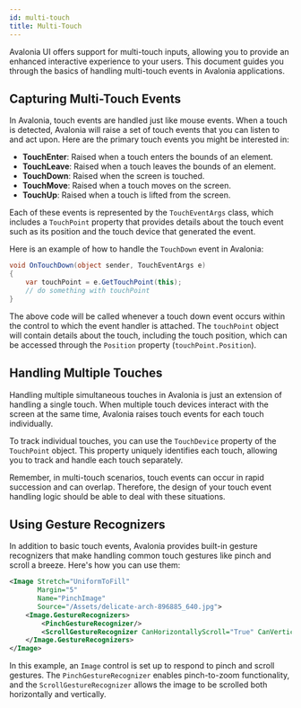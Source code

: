 ```yaml
---
id: multi-touch
title: Multi-Touch
---
```


Avalonia UI offers support for multi-touch inputs, allowing you to provide an enhanced interactive experience to your users. This document guides you through the basics of handling multi-touch events in Avalonia applications.


## Capturing Multi-Touch Events

In Avalonia, touch events are handled just like mouse events. When a touch is detected, Avalonia will raise a set of touch events that you can listen to and act upon. Here are the primary touch events you might be interested in:

* **TouchEnter**: Raised when a touch enters the bounds of an element.
* **TouchLeave**: Raised when a touch leaves the bounds of an element.
* **TouchDown**: Raised when the screen is touched.
* **TouchMove**: Raised when a touch moves on the screen.
* **TouchUp**: Raised when a touch is lifted from the screen.

Each of these events is represented by the `TouchEventArgs` class, which includes a `TouchPoint` property that provides details about the touch event such as its position and the touch device that generated the event.

Here is an example of how to handle the `TouchDown` event in Avalonia:

```cs
void OnTouchDown(object sender, TouchEventArgs e)
{
    var touchPoint = e.GetTouchPoint(this);
    // do something with touchPoint
}
```

The above code will be called whenever a touch down event occurs within the control to which the event handler is attached. The `touchPoint` object will contain details about the touch, including the touch position, which can be accessed through the `Position` property (`touchPoint.Position`).

## Handling Multiple Touches

Handling multiple simultaneous touches in Avalonia is just an extension of handling a single touch. When multiple touch devices interact with the screen at the same time, Avalonia raises touch events for each touch individually.

To track individual touches, you can use the `TouchDevice` property of the `TouchPoint` object. This property uniquely identifies each touch, allowing you to track and handle each touch separately.

Remember, in multi-touch scenarios, touch events can occur in rapid succession and can overlap. Therefore, the design of your touch event handling logic should be able to deal with these situations.


## Using Gesture Recognizers

In addition to basic touch events, Avalonia provides built-in gesture recognizers that make handling common touch gestures like pinch and scroll a breeze. Here's how you can use them:

```xml
<Image Stretch="UniformToFill"
       Margin="5"
       Name="PinchImage"
       Source="/Assets/delicate-arch-896885_640.jpg">
    <Image.GestureRecognizers>
        <PinchGestureRecognizer/>
        <ScrollGestureRecognizer CanHorizontallyScroll="True" CanVerticallyScroll="True"/>
    </Image.GestureRecognizers>
</Image>
```

In this example, an `Image` control is set up to respond to pinch and scroll gestures. The `PinchGestureRecognizer` enables pinch-to-zoom functionality, and the `ScrollGestureRecognizer` allows the image to be scrolled both horizontally and vertically.












